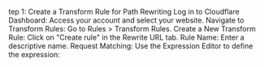tep 1: Create a Transform Rule for Path Rewriting
Log in to Cloudflare Dashboard: Access your account and select your website.
Navigate to Transform Rules: Go to Rules > Transform Rules.
Create a New Transform Rule:
Click on "Create rule" in the Rewrite URL tab.
Rule Name: Enter a descriptive name.
Request Matching:
Use the Expression Editor to define the expression:
